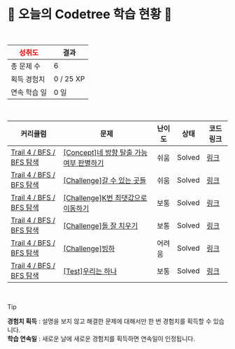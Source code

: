 # 🌲 오늘의 Codetree 학습 현황 🌲

<br />

| <span style="color:red;display:block;text-align:center;"> **성취도**</span> | 결과 |
|---|---|
| 총 문제 수 | 6 |
| 획득 경험치 | 0 / 25 XP |
| 연속 학습 일 | 0 일 |

<br />

|커리큘럼|문제|난이도|상태|코드 링크|
|---|---|---|---|---|
|[Trail 4 / BFS / BFS 탐색](https://www.codetree.ai/trail-info/intermediate-low/)|[[Concept]네 방향 탈출 가능 여부 판별하기](https://www.codetree.ai/trails/complete/curated-cards/intro-determine-escapableness-with-4-ways/)|쉬움|Solved|[링크](https://github.com/Juungmini0601/code-tree-java/blob/main/250814/%EB%84%A4%20%EB%B0%A9%ED%96%A5%20%ED%83%88%EC%B6%9C%20%EA%B0%80%EB%8A%A5%20%EC%97%AC%EB%B6%80%20%ED%8C%90%EB%B3%84%ED%95%98%EA%B8%B0/determine-escapableness-with-4-ways.java)|
|[Trail 4 / BFS / BFS 탐색](https://www.codetree.ai/trail-info/intermediate-low/)|[[Challenge]갈 수 있는 곳들](https://www.codetree.ai/trails/complete/curated-cards/challenge-places-can-go/)|쉬움|Solved|[링크](https://github.com/Juungmini0601/code-tree-java/blob/main/250814/%EA%B0%88%20%EC%88%98%20%EC%9E%88%EB%8A%94%20%EA%B3%B3%EB%93%A4/places-can-go.java)|
|[Trail 4 / BFS / BFS 탐색](https://www.codetree.ai/trail-info/intermediate-low/)|[[Challenge]K번 최댓값으로 이동하기](https://www.codetree.ai/trails/complete/curated-cards/challenge-move-to-max-k-times/)|보통|Solved|[링크](https://github.com/Juungmini0601/code-tree-java/blob/main/250814/K%EB%B2%88%20%EC%B5%9C%EB%8C%93%EA%B0%92%EC%9C%BC%EB%A1%9C%20%EC%9D%B4%EB%8F%99%ED%95%98%EA%B8%B0/move-to-max-k-times.java)|
|[Trail 4 / BFS / BFS 탐색](https://www.codetree.ai/trail-info/intermediate-low/)|[[Challenge]돌 잘 치우기](https://www.codetree.ai/trails/complete/curated-cards/challenge-clear-stones-well/)|보통|Solved|[링크](https://github.com/Juungmini0601/code-tree-java/blob/main/250814/%EB%8F%8C%20%EC%9E%98%20%EC%B9%98%EC%9A%B0%EA%B8%B0/clear-stones-well.java)|
|[Trail 4 / BFS / BFS 탐색](https://www.codetree.ai/trail-info/intermediate-low/)|[[Challenge]빙하](https://www.codetree.ai/trails/complete/curated-cards/challenge-glacier/)|어려움|Solved|[링크](https://github.com/Juungmini0601/code-tree-java/blob/main/250814/%EB%B9%99%ED%95%98/glacier.java)|
|[Trail 4 / BFS / BFS 탐색](https://www.codetree.ai/trail-info/intermediate-low/)|[[Test]우리는 하나](https://www.codetree.ai/trails/complete/curated-cards/test-we-are-the-one/)|보통|Solved|[링크](https://github.com/Juungmini0601/code-tree-java/blob/main/250814/%EC%9A%B0%EB%A6%AC%EB%8A%94%20%ED%95%98%EB%82%98/we-are-the-one.java)|


<br />

> [!TIP]
> **경험치 획득** : 설명을 보지 않고 해결한 문제에 대해서만 한 번 경험치를 획득할 수 있습니다.  
> **학습 연속일** : 새로운 날에 새로운 경험치를 획득하면 연속일이 인정됩니다.

